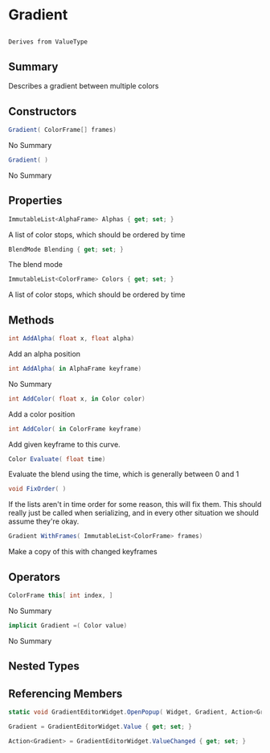 # Gradient

## 
```c#
Derives from ValueType
```

## Summary

Describes a gradient between multiple colors
## Constructors

```c#
Gradient( ColorFrame[] frames) 
```
No Summary
```c#
Gradient( ) 
```
No Summary
## Properties

```c#
ImmutableList<AlphaFrame> Alphas { get; set; } 
```
A list of color stops, which should be ordered by time
```c#
BlendMode Blending { get; set; } 
```
The blend mode
```c#
ImmutableList<ColorFrame> Colors { get; set; } 
```
A list of color stops, which should be ordered by time
## Methods

```c#
int AddAlpha( float x, float alpha) 
```
Add an alpha position
```c#
int AddAlpha( in AlphaFrame keyframe) 
```
No Summary
```c#
int AddColor( float x, in Color color) 
```
Add a color position
```c#
int AddColor( in ColorFrame keyframe) 
```
Add given keyframe to this curve.
```c#
Color Evaluate( float time) 
```
Evaluate the blend using the time, which is generally between 0 and 1
```c#
void FixOrder( ) 
```
If the lists aren't in time order for some reason, this will fix them. This should really
just be called when serializing, and in every other situation we should assume they're
okay.
```c#
Gradient WithFrames( ImmutableList<ColorFrame> frames) 
```
Make a copy of this with changed keyframes
## Operators

```c#
ColorFrame this[ int index, ] 
```
No Summary
```c#
implicit Gradient =( Color value) 
```
No Summary
## Nested Types

## Referencing Members

```c#
static void GradientEditorWidget.OpenPopup( Widget, Gradient, Action<Gradient> ) 
```
```c#
Gradient = GradientEditorWidget.Value { get; set; } 
```
```c#
Action<Gradient> = GradientEditorWidget.ValueChanged { get; set; } 
```
